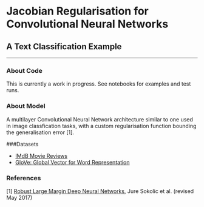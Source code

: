 # Jacobian Regularisation for Convolutional Neural Networks 

## A Text Classification Example

----------------------------------------------------------

### About Code
This is currently a work in progress. See notebooks for examples and test runs.

### About Model

A multilayer Convolutional Neural Network architecture similar to one used in image classfication tasks, with a custom regularisation function bounding the generalisation error [1].

###Datasets

- [IMdB Movie Reviews](http://ai.stanford.edu/~amaas/data/sentiment/)
- [GloVe: Global Vector for Word Representation](https://nlp.stanford.edu/projects/glove/)

### References

[1]  [Robust Large Margin Deep Neural Networks](https://arxiv.org/abs/1605.08254), Jure Sokolic et al. (revised May 2017)
